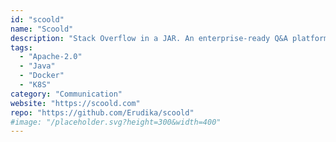 ```yaml
---
id: "scoold"
name: "Scoold"
description: "Stack Overflow in a JAR. An enterprise-ready Q&A platform with full-text search, SAML, LDAP integration and social login support."
tags:
  - "Apache-2.0"
  - "Java"
  - "Docker"
  - "K8S"
category: "Communication"
website: "https://scoold.com"
repo: "https://github.com/Erudika/scoold"
#image: "/placeholder.svg?height=300&width=400"
---
```


